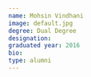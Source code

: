 ```yaml
---
name: Mohsin Vindhani
image: default.jpg
degree: Dual Degree
designation:
graduated year: 2016
bio:
type: alumni
---
```

